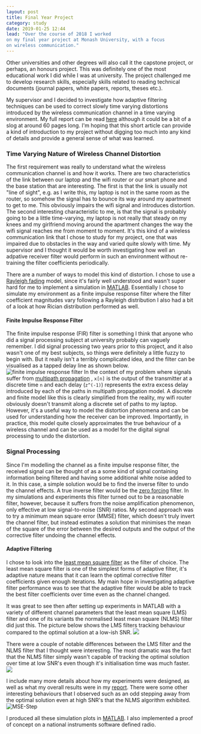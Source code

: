 ```yaml
---
layout: post
title: Final Year Project
category: study
date: 2019-01-25 12:44
lead: "Over the course of 2018 I worked 
on my final year project at Monash University, with a focus 
on wireless communication."
---
```


Other universities and other degrees will also call it
the capstone project, or perhaps, an honours project. This
was definitely one of the most educational work I did while I was at
university. The project challenged me to develop research skills,
especially skills related to reading technical documents (journal papers,
white papers, reports, theses etc.).

My supervisor and I decided to
investigate how adaptive filtering
techniques can be used to correct slowly time varying distortions
introduced by the wireless communication channel in a time varying
environment. My full report can be read
[here](https://drive.google.com/open?id=1kEsqf81pFY29jzULkzd2qBHHLghtqtLW)
although it could be a bit of a slog at around 60 pages long.
I'm hoping
that this short article can provide a kind of introduction to my project
without digging too much into any kind of details and provide a general
sense of what was learned.

### Time Varying Nature of Wireless Channel Distortion

The first requirement was really to understand what the wireless
communication channel is and how it works. There are two characteristics
of the link between our laptop and the wifi router or our smart phone
and the base station that are interesting. The first is that the link
is usually not "line of sight", e.g. as I write this, my laptop is not in
the
same room as the router, so somehow the signal has to bounce its way
around my apartment to get to me. This obviously impairs the wifi signal
and introduces distortion. The second interesting characteristic to me, is
that the signal is probably going to be a little time-varying, my laptop
is not really that steady on my knees and my girlfriend moving around the
apartment changes the way the wifi signal reaches me from moment to
moment. It's this kind of a wireless communication link that I chose to
study for my project, one that was impaired due to obstacles in the way
and varied quite slowly with time. My supervisor and I thought it would
be worth investigating how well an adpative receiver filter would perform
in such an environment without re-training the filter coefficients
periodically.

There are a number of ways to model this kind of distortion. I chose to
use a [Rayleigh fading](https://en.wikipedia.org/wiki/Rayleigh_fading)
model, since it's fairly well understood and wasn't super hard for me
to implement a simulation in [MATLAB](https://www.mathworks.com/).
Essentially I chose to simulate my environment as a finite impulse
response filter where the filter coefficient magnitudes vary following a
Rayleigh distribution I also had a bit of a look at how Rician distribution
performed as well.

#### Finite Impulse Response Filter

The finite impulse response (FIR) filter is something I think that anyone
who did a signal processing subject at university probably can vaguely
remember. I did signal processing two years prior to this project, and it
also wasn't one of my best subjects, so things were definitely a little
fuzzy to begin with. But it really isn't a terribly complicated idea, and
the filter can be visualised as a tapped delay line as shown below.
<img title="finite impulse response filter" src="https://upload.wikimedia.org/wikipedia/commons/thumb/9/9b/FIR_Filter.svg/500px-FIR_Filter.svg.png" alt="finite impulse response filter" class="img-fluid d-block mx-auto" style="background: #fff" />
In the context of my problem where signals suffer from
[multipath propagation](https://en.wikipedia.org/wiki/Multipath_propagation)
, `x[n]` is the output of the transmitter at a discrete time `n` and each
delay (`z^(-1)`) represents the extra excess delay introduced by each
of the paths in multipath propagation model. A discrete and finite model
like this is clearly simplified from the reality, my wifi router obviously
doesn't transmit along a discrete set of paths to my laptop. However, it's
a useful way to model the distortion phenomena and can be used for
understanding how the receiver can be improved. Importantly, in practice,
this model quite closely approximates the true behaviour of a wireless
channel and can be used as a model for the digital signal processing to
undo the distortion.

### Signal Processing

Since I'm modelling the channel as a finite impulse response filter, the
received signal can be thought of as a some kind of signal containing
information being filtered and having some additional white noise added
to it. In this case, a simple solution would be to find the inverse filter
to undo the channel effects. A true inverse filter would be the
[zero forcing](https://en.wikipedia.org/wiki/Zero_forcing_equalizer)
filter. In my simulations and experiments this filter turned out to be a
reasonable filter, however, because it suffers from the noise
amplification phenomenon, only effective at low signal-to-noise (SNR)
ratios. My second approach was to try a minimum mean square error (MMSE)
filter, which doesn't truly invert the channel filter, but instead
estimates a solution that minimises the mean of the square of the error
between the desired outputs and the output of the corrective filter
undoing the channel effects.

#### Adaptive Filtering

I chose to look into the [least mean square filter](https://en.wikipedia.org/wiki/Least_mean_squares_filter)
as the filter of choice. The least mean square filter is one of the
simplest forms of adaptive filter, it's adaptive nature means that it
can learn the optimal corrective filter coefficients given enough
iterations. My main hope in investigating adaptive filter performance was
to see that the adaptive filter would be able to track the best filter
coefficients over time even as the channel changed.

It was great to see then after setting up experiments in MATLAB with a
variety of different channel parameters that the least mean square (LMS)
filter and one of its variants the normalised least mean square (NLMS)
filter did just this. The picture below shows the LMS filters tracking
behaviour compared to the optimal solution at a low-ish SNR.
<img src="{{ site.baseurl }}/assets/posts/2019-01-26-Final-Year-Project/MeanSquareError-LMS.png" class="img-fluid d-block mx-auto">

There were a couple of notable differences between the LMS filter and the
NLMS filter that I thought were interesting. The most dramatic was the
fact that the NLMS filter simply wasn't capable of tracking the optimal
solution over time at low SNR's even though it's initialisation time was
much faster.
<img src="{{ site.baseurl }}/assets/posts/2019-01-26-Final-Year-Project/MeanSquareError-NLMS.png" class="img-fluid d-block mx-auto">

I include many more details about how my experiments were designed, as
well as what my overall results were in my [report](https://drive.google.com/open?id=1kEsqf81pFY29jzULkzd2qBHHLghtqtLW).
There were some other
interesting behaviours that I observed such as an odd stepping away from
the optimal solution even at high SNR's that the NLMS algorithm exhibited.  
<img src="{{ site.baseurl }}/assets/posts/2019-01-26-Final-Year-Project/MeanSquareError-Step.png" title="MSE-Step" class="img-fluid d-block mx-auto">

I produced all these simulation plots in [MATLAB](https://www.mathworks.com/products/matlab.html).
I also implemented a proof of concept on a national instruments software
defined radio.
